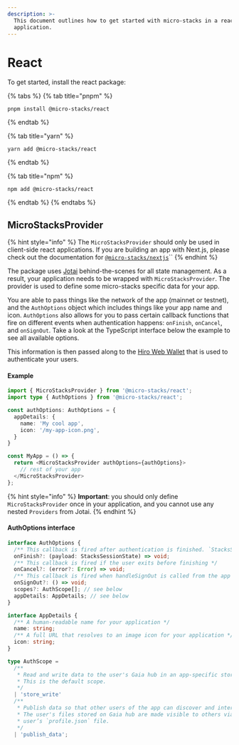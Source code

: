 ```yaml
---
description: >-
  This document outlines how to get started with micro-stacks in a react
  application.
---
```


# React

To get started, install the react package:

{% tabs %}
{% tab title="pnpm" %}
```
pnpm install @micro-stacks/react
```
{% endtab %}

{% tab title="yarn" %}
```
yarn add @micro-stacks/react
```
{% endtab %}

{% tab title="npm" %}
```
npm add @micro-stacks/react
```
{% endtab %}
{% endtabs %}

## MicroStacksProvider

{% hint style="info" %}
The `MicroStacksProvider` should only be used in client-side react applications. If you are building an app with Next.js, please check out the documentation for [`@micro-stacks/nextjs`](../next.js.md)``
{% endhint %}

The package uses [Jotai](https://jotai.org) behind-the-scenes for all state management. As a result, your application needs to be wrapped with `MicroStacksProvider`. The provider is used to define some micro-stacks specific data for your app.&#x20;

You are able to pass things like the network of the app (mainnet or testnet), and the `AuthOptions` object which includes things like your app name and icon. `AuthOptions` also allows for you to pass certain callback functions that fire on different events when authentication happens: `onFinish`, `onCancel`, and `onSignOut`. Take a look at the TypeScript interface below the example to see all available options.

This information is then passed along to the [Hiro Web Wallet](https://hiro.so/wallet/install-web) that is used to authenticate your users.&#x20;

#### Example

```typescript
import { MicroStacksProvider } from '@micro-stacks/react';
import type { AuthOptions } from '@micro-stacks/react';

const authOptions: AuthOptions = {
  appDetails: {
    name: 'My cool app',
    icon: '/my-app-icon.png',
  }
}

const MyApp = () => {
  return <MicroStacksProvider authOptions={authOptions}>
    // rest of your app
  </MicroStacksProvider>
};
```

{% hint style="info" %}
**Important**: you should only define `MicroStacksProvider` once in your application, and you cannot use any nested `Providers` from Jotai.
{% endhint %}

#### AuthOptions interface

```typescript
interface AuthOptions {
  /** This callback is fired after authentication is finished. `StacksSessionState`: the data for the authenticated user */
  onFinish?: (payload: StacksSessionState) => void;
  /** This callback is fired if the user exits before finishing */
  onCancel?: (error?: Error) => void;
  /** This callback is fired when handleSignOut is called from the app */
  onSignOut?: () => void;
  scopes?: AuthScope[]; // see below
  appDetails: AppDetails; // see below
}

interface AppDetails {
  /** A human-readable name for your application */
  name: string;
  /** A full URL that resolves to an image icon for your application */
  icon: string;
}

type AuthScope =
  /**
   * Read and write data to the user's Gaia hub in an app-specific storage bucket.
   * This is the default scope.
   */
  | 'store_write'
  /**
   * Publish data so that other users of the app can discover and interact with the user.
   * The user's files stored on Gaia hub are made visible to others via the `apps` property in the
   * user’s `profile.json` file.
   */
  | 'publish_data';

```

